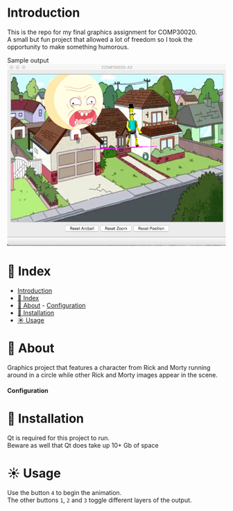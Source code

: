 # Introduction
This is the repo for my final graphics assignment for COMP30020.  
A small but fun project that allowed a lot of freedom so I took the opportunity to make something humorous.

Sample output
![example output](example.png)

# :ledger: Index
- [Introduction](#introduction)
- [:ledger: Index](#ledger-index)
- [:beginner: About](#beginner-about)
      - [Configuration](#configuration)
- [:electric_plug: Installation](#electricplug-installation)
- [:sunny: Usage](#sunny-usage)

# :beginner: About
Graphics project that features a character from Rick and Morty running around in a circle while other Rick and Morty images appear in the scene.

#### Configuration

#  :electric_plug: Installation
Qt is required for this project to run.  
Beware as well that Qt does take up 10+ Gb of space

# :sunny: Usage
Use the button `4` to begin the animation.  
The other buttons `1`, `2` and `3` toggle different layers of the output.